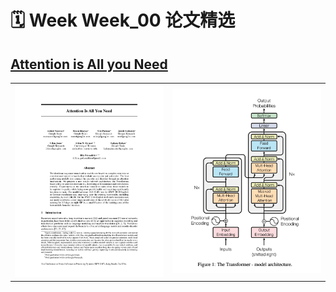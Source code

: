 # 🗓️ Week Week_00 论文精选

## [Attention is All you Need](./NIPS-2017-attention-is-all-you-need-Paper.pdf)

<table><tr>
  <td><img src="./NIPS-2017-attention-is-all-you-need-Paper_page1.png" alt="PDF 首页" width="500"/></td>
  <td><img src="./Screenshot19.06.58.png"   alt="核心插图" width="500"/></td>
</tr></table>

